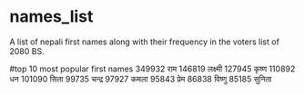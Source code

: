 # names_list
A list of nepali first names along with their frequency in the voters list of 2080 BS.

#top 10 most popular first names
349932 राम
146819 लक्ष्मी
127945 कृष्ण
110892 धन
101090 सिता
99735 चन्द्र
97927 कमला
95843 प्रेम
86838 विष्णु
85185 सुनिता
